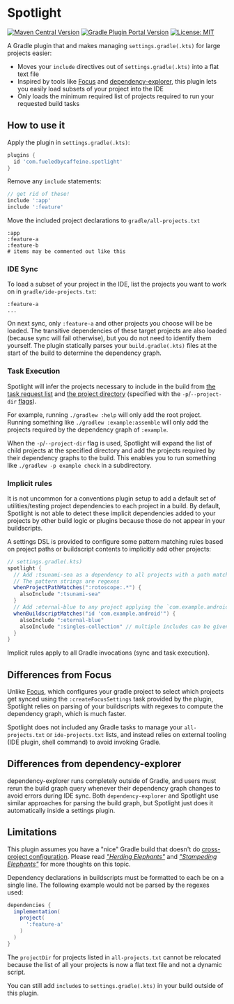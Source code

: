 # Spotlight

[![Maven Central Version](https://img.shields.io/maven-central/v/com.fueledbycaffeine.spotlight/spotlight-gradle-plugin)](https://central.sonatype.com/artifact/com.fueledbycaffeine.spotlight/spotlight-gradle-plugin)
[![Gradle Plugin Portal Version](https://img.shields.io/gradle-plugin-portal/v/com.fueledbycaffeine.spotlight)](https://plugins.gradle.org/plugin/com.fueledbycaffeine.spotlight)
[![License: MIT](https://img.shields.io/badge/License-MIT-blue.svg)](https://opensource.org/licenses/MIT)

A Gradle plugin that and makes managing `settings.gradle(.kts)` for large projects easier:

* Moves your `include` directives out of `settings.gradle(.kts)` into a flat text file
* Inspired by tools like [Focus][focus] and [dependency-explorer][dependency-explorer], this plugin lets you easily load subsets of your project into the IDE
* Only loads the minimum required list of projects required to run your requested build tasks

## How to use it
Apply the plugin in `settings.gradle(.kts)`:
```groovy
plugins {
  id 'com.fueledbycaffeine.spotlight'
}
```

Remove any `include` statements:

```groovy
// get rid of these!
include ':app'
include ':feature'
```

Move the included project declarations to `gradle/all-projects.txt`

```
:app
:feature-a
:feature-b
# items may be commented out like this
```

### IDE Sync

To load a subset of your project in the IDE, list the projects you want to work on in `gradle/ide-projects.txt`:

```
:feature-a
...
```

On next sync, only `:feature-a` and other projects you choose will be be loaded. The transitive dependencies of these target projects are also loaded (because sync will fail otherwise), but you do not need to identify them yourself. The plugin statically parses your `build.gradle(.kts)` files at the start of the build to determine the dependency graph. 

### Task Execution
Spotlight will infer the projects necessary to include in the build from [the task request list][taskRequests] and [the project directory][projectDir] (specified with the `-p`/`--project-dir` [flags][project-dir-flag]).

For example, running `./gradlew :help` will only add the root project. Running something like `./gradlew :example:assemble` will only add the projects required by the dependency graph of `:example`.

When the `-p`/`--project-dir` flag is used, Spotlight will expand the list of child projects at the specified directory and add the projects required by their dependency graphs to the build. This enables you to run something like `./gradlew -p example check` in a subdirectory.

### Implicit rules
It is not uncommon for a conventions plugin setup to add a default set of utilities/testing project dependencies to each project in a build. By default, Spotlight is not able to detect these implicit dependencies added to your projects by other build logic or plugins because those do not appear in your buildscripts.

A settings DSL is provided to configure some pattern matching rules based on project paths or buildscript contents to implicitly add other projects:

```groovy
// settings.gradle(.kts)
spotlight {
  // Add :tsunami-sea as a dependency to all projects with a path matching ":rotoscope:.*"
  // The pattern strings are regexes
  whenProjectPathMatches(":rotoscope:.*") {
    alsoInclude ":tsunami-sea"
  }
  // Add :eternal-blue to any project applying the `com.example.android` convention plugin
  whenBuildscriptMatches("id 'com.example.android'") {
    alsoInclude ":eternal-blue"
    alsoInclude ":singles-collection" // multiple includes can be given for a pattern
  }
}
```

Implicit rules apply to all Gradle invocations (sync and task execution).

## Differences from Focus
Unlike [Focus][focus], which configures your gradle project to select which projects get synced using the `:createFocusSettings` task provided by the plugin, Spotlight relies on parsing of your buildscripts with regexes to compute the dependency graph, which is much faster.

Spotlight does not included any Gradle tasks to manage your `all-projects.txt` or `ide-projects.txt` lists, and instead relies on external tooling (IDE plugin, shell command) to avoid invoking Gradle.

## Differences from dependency-explorer
dependency-explorer runs completely outside of Gradle, and users must rerun the build graph query whenever their dependency graph changes to avoid errors during IDE sync. Both `dependency-explorer` and Spotlight use similar approaches for parsing the build graph, but Spotlight just does it automatically inside a settings plugin.

## Limitations
This plugin assumes you have a "nice" Gradle build that doesn't do [cross-project configuration][cross-project-configuration]. Please read [_"Herding Elephants"_][herding-elephants] and [_"Stampeding Elephants"_][stampeding-elephants] for more thoughts on this topic.

Dependency declarations in buildscripts must be formatted to each be on a single line. The following example would not be parsed by the regexes used:

```groovy
dependencies {
  implementation(
    project(
      ':feature-a'
    )
  )
}
```

The `projectDir` for projects listed in `all-projects.txt` cannot be relocated because the list of all your projects is now a flat text file and not a dynamic script.

You can still add `include`s to `settings.gradle(.kts)` in your build outside of this plugin.

[focus]: https://github.com/dropbox/focus
[dependency-explorer]: https://github.com/square/dependency-explorer
[taskRequests]: https://docs.gradle.org/current/javadoc/org/gradle/StartParameter.html#getTaskRequests()
[projectDir]: https://docs.gradle.org/current/javadoc/org/gradle/StartParameter.html#getProjectDir()
[project-dir-flag]: https://docs.gradle.org/current/userguide/command_line_interface.html#sec:environment_options
[cross-project-configuration]: https://github.com/joshfriend/gradle-best-practices-plugin?tab=readme-ov-file#instances-of-cross-project-configuration
[herding-elephants]: https://developer.squareup.com/blog/herding-elephants/
[stampeding-elephants]: https://developer.squareup.com/blog/stampeding-elephants/
[typesafe-project-accessors]: https://docs.gradle.org/current/userguide/declaring_dependencies_basics.html#sec:type-safe-project-accessors